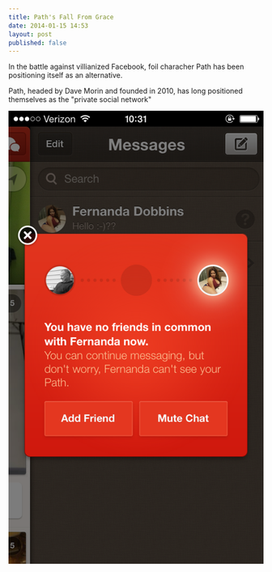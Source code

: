 ```yaml
---
title: Path's Fall From Grace
date: 2014-01-15 14:53
layout: post
published: false
---
```

In the battle against villianized Facebook, foil characher Path has been positioning itself as an alternative. 

Path, headed by Dave Morin and founded in 2010, has long positioned themselves as the "private social network"

![path](/public/cargo/path.png)